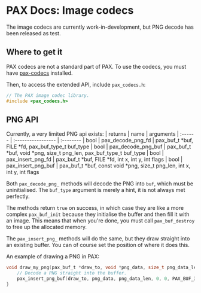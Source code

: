 # PAX Docs: Image codecs
The image codecs are currently work-in-development, but PNG decode has been released as test.

## Where to get it
PAX codecs are not a standard part of PAX.
To use the codecs, you must have [pax-codecs](https://github.com/robotman2412/pax-codecs) installed.

Then, to access the extended API, include `pax_codecs.h`:
```c
// The PAX image codec library.
#include <pax_codecs.h>
```

## PNG API
Currently, a very limited PNG api exists:
| returns | name               | arguments
| :------ | :----------------- | :--------
| bool    | pax_decode_png_fd  | pax_buf_t \*buf, FILE \*fd, pax_buf_type_t buf_type
| bool    | pax_decode_png_buf | pax_buf_t \*buf, void \*png, size_t png_len, pax_buf_type_t buf_type
| bool    | pax_insert_png_fd  | pax_buf_t \*buf, FILE \*fd, int x, int y, int flags
| bool    | pax_insert_png_buf | pax_buf_t \*buf, const void \*png, size_t png_len, int x, int y, int flags

Both `pax_decode_png_` methods will decode the PNG into `buf`, which must be uninitialised.
The `buf_type` argument is merely a hint, it is not always met perfectly.

The methods return `true` on success, in which case they are like a more complex `pax_buf_init`
because they initialise the buffer and then fill it with an image.
This means that when you're done, you must call `pax_buf_destroy` to free up the allocated memory.

The `pax_insert_png_` methods will do the same, but they draw straight into an existing buffer.
You can of course set the position of where it does this.

An example of drawing a PNG in PAX:
```c
void draw_my_png(pax_buf_t *draw_to, void *png_data, size_t png_data_len) {
    // Decode a PNG straight into the buffer.
    pax_insert_png_buf(draw_to, png_data, png_data_len, 0, 0, PAX_BUF_32_8888ARGB);
}
```
